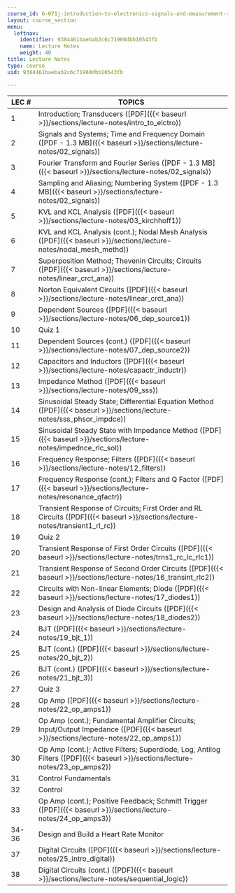 ```yaml
---
course_id: 6-071j-introduction-to-electronics-signals-and-measurement-spring-2006
layout: course_section
menu:
  leftnav:
    identifier: 9384461baebab2c6c71960dbb10543fb
    name: Lecture Notes
    weight: 40
title: Lecture Notes
type: course
uid: 9384461baebab2c6c71960dbb10543fb

---
```


| LEC # | TOPICS |
| --- | --- |
| 1 | Introduction; Transducers ([PDF]({{< baseurl >}}/sections/lecture-notes/intro_to_elctro)) |
| 2 | Signals and Systems; Time and Frequency Domain ([PDF - 1.3 MB]({{< baseurl >}}/sections/lecture-notes/02_signals)) |
| 3 | Fourier Transform and Fourier Series ([PDF - 1.3 MB]({{< baseurl >}}/sections/lecture-notes/02_signals)) |
| 4 | Sampling and Aliasing; Numbering System ([PDF - 1.3 MB]({{< baseurl >}}/sections/lecture-notes/02_signals)) |
| 5 | KVL and KCL Analysis ([PDF]({{< baseurl >}}/sections/lecture-notes/03_kirchhoff1)) |
| 6 | KVL and KCL Analysis (cont.); Nodal Mesh Analysis ([PDF]({{< baseurl >}}/sections/lecture-notes/nodal_mesh_methd)) |
| 7 | Superposition Method; Thevenin Circuits; Circuits ([PDF]({{< baseurl >}}/sections/lecture-notes/linear_crct_ana)) |
| 8 | Norton Equivalent Circuits ([PDF]({{< baseurl >}}/sections/lecture-notes/linear_crct_ana)) |
| 9 | Dependent Sources ([PDF]({{< baseurl >}}/sections/lecture-notes/06_dep_source1)) |
| 10 | Quiz 1 |
| 11 | Dependent Sources (cont.) ([PDF]({{< baseurl >}}/sections/lecture-notes/07_dep_source2)) |
| 12 | Capacitors and Inductors ([PDF]({{< baseurl >}}/sections/lecture-notes/capactr_inductr)) |
| 13 | Impedance Method ([PDF]({{< baseurl >}}/sections/lecture-notes/09_sss)) |
| 14 | Sinusoidal Steady State; Differential Equation Method ([PDF]({{< baseurl >}}/sections/lecture-notes/sss_phsor_impdce)) |
| 15 | Sinusoidal Steady State with Impedance Method ([PDF]({{< baseurl >}}/sections/lecture-notes/impednce_rlc_sol)) |
| 16 | Frequency Response; Filters ([PDF]({{< baseurl >}}/sections/lecture-notes/12_filters)) |
| 17 | Frequency Response (cont.); Filters and Q Factor ([PDF]({{< baseurl >}}/sections/lecture-notes/resonance_qfactr)) |
| 18 | Transient Response of Circuits; First Order and RL Circuits ([PDF]({{< baseurl >}}/sections/lecture-notes/transient1_rl_rc)) |
| 19 | Quiz 2 |
| 20 | Transient Response of First Order Circuits ([PDF]({{< baseurl >}}/sections/lecture-notes/trns1_rc_lc_rlc1)) |
| 21 | Transient Response of Second Order Circuits ([PDF]({{< baseurl >}}/sections/lecture-notes/16_transint_rlc2)) |
| 22 | Circuits with Non-linear Elements; Diode ([PDF]({{< baseurl >}}/sections/lecture-notes/17_diodes1)) |
| 23 | Design and Analysis of Diode Circuits ([PDF]({{< baseurl >}}/sections/lecture-notes/18_diodes2)) |
| 24 | BJT ([PDF]({{< baseurl >}}/sections/lecture-notes/19_bjt_1)) |
| 25 | BJT (cont.) ([PDF]({{< baseurl >}}/sections/lecture-notes/20_bjt_2)) |
| 26 | BJT (cont.) ([PDF]({{< baseurl >}}/sections/lecture-notes/21_bjt_3)) |
| 27 | Quiz 3 |
| 28 | Op Amp ([PDF]({{< baseurl >}}/sections/lecture-notes/22_op_amps1)) |
| 29 | Op Amp (cont.); Fundamental Amplifier Circuits; Input/Output Impedance ([PDF]({{< baseurl >}}/sections/lecture-notes/22_op_amps1)) |
| 30 | Op Amp (cont.); Active Filters; Superdiode, Log, Antilog Filters ([PDF]({{< baseurl >}}/sections/lecture-notes/23_op_amps2)) |
| 31 | Control Fundamentals |
| 32 | Control |
| 33 | Op Amp (cont.); Positive Feedback; Schmitt Trigger ([PDF]({{< baseurl >}}/sections/lecture-notes/24_op_amps3)) |
| 34-36 | Design and Build a Heart Rate Monitor |
| 37 | Digital Circuits ([PDF]({{< baseurl >}}/sections/lecture-notes/25_intro_digital)) |
| 38 | Digital Circuits (cont.) ([PDF]({{< baseurl >}}/sections/lecture-notes/sequential_logic))